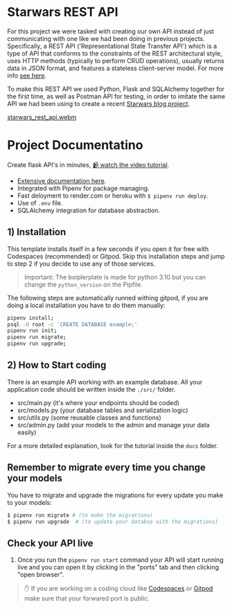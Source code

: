 # Starwars REST API 
For this project we were tasked with creating our own API instead of just communicating with one like we had been doing in previous projects. Specifically, a REST API ('Representational State Transfer API') which is a type of API that conforms to the constraints of the REST architectural style, uses HTTP methods (typically to perform CRUD operations), usually returns data in JSON format, and features a stateless client-server model. For more info [see here](t.ly/xxMkG).

To make this REST API we used Python, Flask and SQLAlchemy together for the first time, as well as Postman API for testing, in order to imitate the same API we had been using to create a recent [Starwars blog project](https://github.com/gdwhittaker94/4Geeks_stars_wars_blog).

[starwars_rest_api.webm](https://github.com/gdwhittaker94/4Geeks_starwars_rest_API/assets/105855731/d4840bd2-a924-472d-88cc-82bb7e2a3806)


# Project Documentatino 
Create flask API's in minutes, [📹 watch the video tutorial](https://youtu.be/ORxQ-K3BzQA).

- [Extensive documentation here](https://start.4geeksacademy.com).
- Integrated with Pipenv for package managing.
- Fast deloyment to render.com or heroku with `$ pipenv run deploy`.
- Use of `.env` file.
- SQLAlchemy integration for database abstraction.

## 1) Installation

This template installs itself in a few seconds if you open it for free with Codespaces (recommended) or Gitpod.
Skip this installation steps and jump to step 2 if you decide to use any of those services.

> Important: The boiplerplate is made for python 3.10 but you can change the `python_version` on the Pipfile.

The following steps are automatically runned withing gitpod, if you are doing a local installation you have to do them manually:

```sh
pipenv install;
psql -U root -c 'CREATE DATABASE example;'
pipenv run init;
pipenv run migrate;
pipenv run upgrade;
```

## 2) How to Start coding

There is an example API working with an example database. All your application code should be written inside the `./src/` folder.

- src/main.py (it's where your endpoints should be coded)
- src/models.py (your database tables and serialization logic)
- src/utils.py (some reusable classes and functions)
- src/admin.py (add your models to the admin and manage your data easily)

For a more detailed explanation, look for the tutorial inside the `docs` folder.

## Remember to migrate every time you change your models

You have to migrate and upgrade the migrations for every update you make to your models:

```bash
$ pipenv run migrate # (to make the migrations)
$ pipenv run upgrade  # (to update your databse with the migrations)
```

## Check your API live

1. Once you run the `pipenv run start` command your API will start running live and you can open it by clicking in the "ports" tab and then clicking "open browser".

> ✋ If you are working on a coding cloud like [Codespaces](https://docs.github.com/en/codespaces/developing-in-codespaces/forwarding-ports-in-your-codespace#sharing-a-port) or [Gitpod](https://www.gitpod.io/docs/configure/workspaces/ports#configure-port-visibility) make sure that your forwared port is public.
